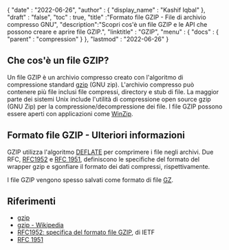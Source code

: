 {
  "date" : "2022-06-26",
  "author" : {
    "display_name" : "Kashif Iqbal"
},
  "draft" : "false",
  "toc" : true,
  "title" :"Formato file GZIP - File di archivio compresso GNU",
  "description":"Scopri cos'è un file GZIP e le API che possono creare e aprire file GZIP.",
  "linktitle" : "GZIP",
  "menu" : {
    "docs" : {
      "parent" : "compression"
}
},
  "lastmod" : "2022-06-26"
}

## Che cos'è un file GZIP?

Un file GZIP è un archivio compresso creato con l'algoritmo di compressione standard [gzip](https://en.wikipedia.org/wiki/Gzip) (GNU zip). L'archivio compresso può contenere più file inclusi file compressi, directory e stub di file. La maggior parte dei sistemi Unix include l'utilità di compressione open source gzip (GNU Zip) per la compressione/decompressione dei file. I file GZIP possono essere aperti con applicazioni come [WinZip](https://www.winzip.com/en/).

## Formato file GZIP - Ulteriori informazioni

GZIP utilizza l'algoritmo [DEFLATE](https://en.wikipedia.org/wiki/DEFLATE) per comprimere i file negli archivi. Due RFC, [RFC1952](https://tools.ietf.org/html/rfc1952) e [RFC 1951](https://tools.ietf.org/html/rfc1951), definiscono le specifiche del formato del wrapper gzip e sgonfiare il formato dei dati compressi, rispettivamente.

I file GZIP vengono spesso salvati come formato di file [GZ](/it/compression/gz/).

## Riferimenti

* [gzip](http://www.gzip.org/)
* [gzip - Wikipedia](https://en.wikipedia.org/wiki/Gzip)
* [RFC1952: specifica del formato file GZIP](https://datatracker.ietf.org/doc/html/rfc1952), di IETF
* [RFC 1951](https://tools.ietf.org/html/rfc1951)

